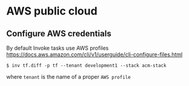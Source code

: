 # AWS public cloud

## Configure AWS credentials

By default Invoke tasks use AWS profiles https://docs.aws.amazon.com/cli/v1/userguide/cli-configure-files.html

```shell
$ inv tf.diff -p tf --tenant development1 --stack acm-stack
```
where `tenant` is the name of a proper `AWS profile`
